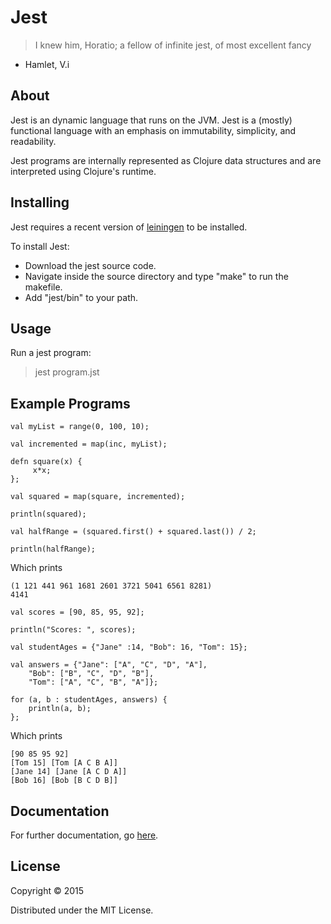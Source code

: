 # Jest

>I knew him, Horatio; a fellow of infinite jest, of most excellent fancy

- Hamlet, V.i

## About

Jest is an dynamic language that runs on the JVM.  Jest is a (mostly) functional language with an emphasis on immutability, simplicity, and readability.

Jest programs are internally represented as Clojure data structures and are interpreted using Clojure's runtime.

## Installing

Jest requires a recent version of <a href="http://leiningen.org/">leiningen</a> to be installed.

To install Jest:

* Download the jest source code.
* Navigate inside the source directory and type "make" to run the makefile.
* Add "jest/bin" to your path.

## Usage

Run a jest program:
>jest program.jst

## Example Programs

```
val myList = range(0, 100, 10);

val incremented = map(inc, myList);

defn square(x) {
     x*x;
};

val squared = map(square, incremented);

println(squared);

val halfRange = (squared.first() + squared.last()) / 2;

println(halfRange);
```

Which prints

    (1 121 441 961 1681 2601 3721 5041 6561 8281)
    4141


```
val scores = [90, 85, 95, 92];

println("Scores: ", scores);

val studentAges = {"Jane" :14, "Bob": 16, "Tom": 15};

val answers = {"Jane": ["A", "C", "D", "A"],
    "Bob": ["B", "C", "D", "B"],
    "Tom": ["A", "C", "B", "A"]};

for (a, b : studentAges, answers) {
    println(a, b);
};
```

Which prints

    [90 85 95 92]
    [Tom 15] [Tom [A C B A]]
    [Jane 14] [Jane [A C D A]]
    [Bob 16] [Bob [B C D B]]


## Documentation

For further documentation, go [here](doc/intro.md).

## License

Copyright © 2015

Distributed under the MIT License.
